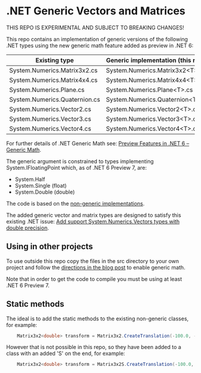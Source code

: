 # .NET Generic Vectors and Matrices 

THIS REPO IS EXPERIMENTAL AND SUBJECT TO BREAKING CHANGES!

This repo contains an implementation of generic versions of the following .NET types using the new generic math feature added as preview in .NET 6:

| Existing type | Generic implementation (this repo) |
|---------------------------------|---------------------------------|
System.Numerics.Matrix3x2.cs | System.Numerics.Matrix3x2\<T\>.cs
System.Numerics.Matrix4x4.cs | System.Numerics.Matrix4x4\<T\>.cs
System.Numerics.Plane.cs | System.Numerics.Plane\<T\>.cs
System.Numerics.Quaternion.cs | System.Numerics.Quaternion\<T\>.cs
System.Numerics.Vector2.cs | System.Numerics.Vector2\<T\>.cs
System.Numerics.Vector3.cs | System.Numerics.Vector3\<T\>.cs
System.Numerics.Vector4.cs | System.Numerics.Vector4\<T\>.cs

For further details of .NET Generic Math see:
[Preview Features in .NET 6 – Generic Math](https://devblogs.microsoft.com/dotnet/preview-features-in-net-6-generic-math/).

The generic argument is constrained to types implementing System.IFloatingPoint<T> which, as of .NET 6 Preview 7, are:
* System.Half
* System.Single (float)
* System.Double (double)

The code is based on the [non-generic implementations](https://github.com/dotnet/runtime/tree/main/src/libraries/System.Private.CoreLib/src/System/Numerics).

The added generic vector and matrix types are designed to satisfy this existing .NET issue:
[Add support System.Numerics.Vectors types with double precision](https://github.com/dotnet/runtime/issues/24168).

## Using in other projects
    
To use outside this repo copy the files in the src directory to your own project and follow the [directions in the blog post](https://devblogs.microsoft.com/dotnet/preview-features-in-net-6-generic-math/#trying-out-the-features) to enable generic math.
    
Note that in order to get the code to compile you must be using at least .NET 6 Preview 7.
    
## Static methods
    
The ideal is to add the static methods to the existing non-generic classes, for example:
```c#
    Matrix3x2<double> transform = Matrix3x2.CreateTranslation(-100.0, -100.0);
```
 However that is not possible in this repo, so they have been added to a class with an added 'S' on the end, for example:
```c#
    Matrix3x2<double> transform = Matrix3x2S.CreateTranslation(-100.0, -100.0);  
``` 
